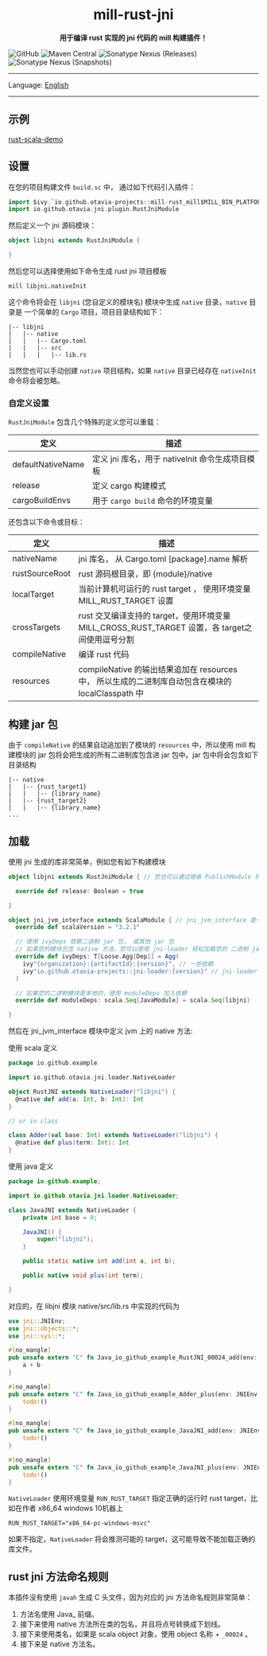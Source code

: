 <div align=center>
</div>
<h1 align=center>mill-rust-jni</h1>

<p align=center ><b>用于编译 rust 实现的 jni 代码的 mill 构建插件！</b></p>

![GitHub](https://img.shields.io/github/license/otavia-projects/mill-rust-jni)
![Maven Central](https://img.shields.io/maven-central/v/io.github.otavia-projects/mill-rust_mill0.10_2.13)
![Sonatype Nexus (Releases)](https://img.shields.io/nexus/r/io.github.otavia-projects/mill-rust_mill0.10_2.13?server=https%3A%2F%2Fs01.oss.sonatype.org)
![Sonatype Nexus (Snapshots)](https://img.shields.io/nexus/s/io.github.otavia-projects/mill-rust_mill0.10_2.13?server=https%3A%2F%2Fs01.oss.sonatype.org)

<hr>

Language: [English](./README.md)

<hr>

## 示例

[rust-scala-demo](https://github.com/yankun1992/rust-scala-demo)

## 设置

在您的项目构建文件 `build.sc` 中， 通过如下代码引入插件：

```scala
import $ivy.`io.github.otavia-projects::mill-rust_mill$MILL_BIN_PLATFORM:{version}`
import io.github.otavia.jni.plugin.RustJniModule
```

然后定义一个 jni 源码模块：

```scala
object libjni extends RustJniModule {

}
```

然后您可以选择使用如下命令生成 rust jni 项目模板

```shell
mill libjni.nativeInit
```

这个命令将会在 `libjni` (您自定义的模块名) 模块中生成 `native` 目录，`native` 目录是
一个简单的 `Cargo` 项目，项目目录结构如下：

```text
|-- libjni
|   |-- native
|   |   |-- Cargo.toml
|   |   |-- src
|   |   |   |-- lib.rs

```

当然您也可以手动创建 `native` 项目结构，如果 `native` 目录已经存在 `nativeInit`
命令将会被忽略。

### 自定义设置

`RustJniModule` 包含几个特殊的定义您可以重载：

| 定义                | 描述                               |
|-------------------|----------------------------------|
| defaultNativeName | 定义 jni 库名，用于 nativeInit 命令生成项目模板 |
| release           | 定义 cargo 构建模式                    |
| cargoBuildEnvs    | 用于 `cargo build` 命令的环境变量         |

还包含以下命令或目标：

| 定义             | 描述                                                                      |
|----------------|-------------------------------------------------------------------------|
| nativeName     | jni 库名， 从 Cargo.toml [package].name 解析                                  |
| rustSourceRoot | rust 源码根目录，即 {module}/native                                            |
| localTarget    | 当前计算机可运行的 rust target ， 使用环境变量 MILL_RUST_TARGET 设置                      |
| crossTargets   | rust 交叉编译支持的 target，使用环境变量 MILL_CROSS_RUST_TARGET 设置，各 target之间使用逗号分割   |
| compileNative  | 编译 rust 代码                                                              |
| resources      | compileNative 的输出结果追加在  resources 中， 所以生成的二进制库自动包含在模块的 localClasspath 中 |

## 构建 jar 包

由于 `compileNative` 的结果自动追加到了模块的 `resources` 中，所以使用 mill 构建模块的 jar
包将会把生成的所有二进制库包含进 jar 包中。jar 包中将会包含如下目录结构

```text
|-- native
|   |-- {rust_target1}
|   |   |-- {library_name}
|   |-- {rust_target2}
|   |   |-- {library_name}
...
```

## 加载

使用 jni 生成的库非常简单，例如您有如下构建模块

```scala
object libjni extends RustJniModule { // 您也可以通过继承 PublishModule 将您的二进制 jar 包发布到 maven 仓库

  override def release: Boolean = true

}

object jni_jvm_interface extends ScalaModule { // jni_jvm_interface 是一个示例名称，您可以设置任何合法的名称
  override def scalaVersion = "3.2.1"

  // 使用 ivyDeps 依赖二进制 jar 包， 或其他 jar 包 
  // 如果您的模块包含 native 方法，您可以使用 jni-loader 轻松加载您的 二进制 jar 包
  override def ivyDeps: T[Loose.Agg[Dep]] = Agg(
    ivy"{organization}:{artifactId}:{version}", // 一些依赖
    ivy"io.github.otavia-projects::jni-loader:{version}" // jni-loader 依赖
  )

  // 如果您的二进制模块是本地的，使用 moduleDeps 加入依赖
  override def moduleDeps: scala.Seq[JavaModule] = scala.Seq(libjni)

}


```

然后在 jni_jvm_interface 模块中定义 jvm 上的 native 方法:

使用 scala 定义

```scala
package io.github.example

import io.github.otavia.jni.loader.NativeLoader

object RustJNI extends NativeLoader("libjni") {
  @native def add(a: Int, b: Int): Int
}

// or in class

class Adder(val base: Int) extends NativeLoader("libjni") {
  @native def plus(term: Int): Int
}
```

使用 java 定义

```java
package io.github.example;

import io.github.otavia.jni.loader.NativeLoader;

class JavaJNI extends NativeLoader {
    private int base = 0;

    JavaJNI() {
        super("libjni");
    }

    public static native int add(int a, int b);

    public native void plus(int term);

}

```

对应的，在 libjni 模块 native/src/lib.rs 中实现的代码为

```rust
use jni::JNIEnv;
use jni::objects::*;
use jni::sys::*;

#[no_mangle]
pub unsafe extern "C" fn Java_io_github_example_RustJNI_00024_add(env: JNIEnv, this: jobject, a: jint, b: jint) -> jint {
    a + b
}

#[no_mangle]
pub unsafe extern "C" fn Java_io_github_example_Adder_plus(env: JNIEnv, this: jobject, term: jint) -> jint {
    todo!()
}

#[no_mangle]
pub unsafe extern "C" fn Java_io_github_example_JavaJNI_add(env: JNIEnv, clz: jclass, a: jint, b: jint) -> jint {
    todo!()
}

#[no_mangle]
pub unsafe extern "C" fn Java_io_github_example_JavaJNI_plus(env: JNIEnv, this: jobject, term: jint) {
    todo!()
}

```

`NativeLoader` 使用环境变量 `RUN_RUST_TARGET` 指定正确的运行时 rust target，比如在作者 x86_64 windows 10机器上

```shell
RUN_RUST_TARGET="x86_64-pc-windows-msvc"
```

如果不指定，`NativeLoader` 将会推测可能的 target，这可能导致不能加载正确的库文件。

## rust jni 方法命名规则

本插件没有使用 `javah` 生成 C 头文件，因为对应的 jni 方法命名规则非常简单：

1. 方法名使用 Java_ 前缀。
2. 接下来使用 native 方法所在类的包名，并且将点号转换成下划线。
3. 接下来使用类名，如果是 scala object 对象，使用 object 名称 + `_00024` 。
4. 接下来是 native 方法名。
